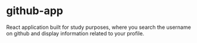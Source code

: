 # github-app
React application built for study purposes, where you search the username on github and display information related to your profile.
